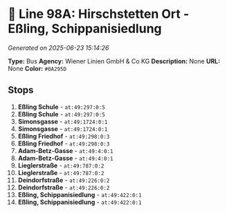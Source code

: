 # 🚌 Line 98A: Hirschstetten Ort - Eßling, Schippanisiedlung

*Generated on 2025-06-23 15:14:26*

**Type:** Bus
**Agency:** Wiener Linien GmbH & Co KG
**Description:** None
**URL:** None
**Color:** `#0A295D`

## Stops

1. **Eßling Schule** - `at:49:297:0:5`
2. **Eßling Schule** - `at:49:297:0:5`
3. **Simonsgasse** - `at:49:1724:0:1`
4. **Simonsgasse** - `at:49:1724:0:1`
5. **Eßling Friedhof** - `at:49:298:0:3`
6. **Eßling Friedhof** - `at:49:298:0:3`
7. **Adam-Betz-Gasse** - `at:49:4:0:1`
8. **Adam-Betz-Gasse** - `at:49:4:0:1`
9. **Lieglerstraße** - `at:49:787:0:2`
10. **Lieglerstraße** - `at:49:787:0:2`
11. **Deindorfstraße** - `at:49:226:0:2`
12. **Deindorfstraße** - `at:49:226:0:2`
13. **Eßling, Schippanisiedlung** - `at:49:422:0:1`
14. **Eßling, Schippanisiedlung** - `at:49:422:0:1`